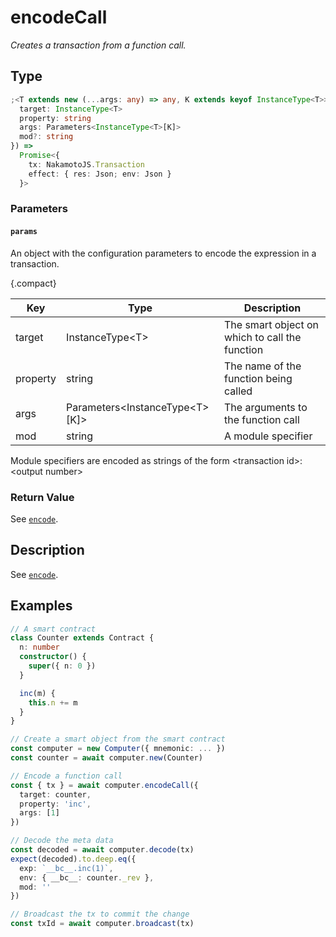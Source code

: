 # encodeCall

_Creates a transaction from a function call._

## Type

```ts
;<T extends new (...args: any) => any, K extends keyof InstanceType<T>>(params: {
  target: InstanceType<T>
  property: string
  args: Parameters<InstanceType<T>[K]>
  mod?: string
}) =>
  Promise<{
    tx: NakamotoJS.Transaction
    effect: { res: Json; env: Json }
  }>
```

### Parameters

#### `params`

An object with the configuration parameters to encode the expression in a transaction.

{.compact}

| Key      | Type                               | Description                                    |
| -------- | ---------------------------------- | ---------------------------------------------- |
| target   | InstanceType\<T\>                  | The smart object on which to call the function |
| property | string                             | The name of the function being called          |
| args     | Parameters\<InstanceType\<T\>[K]\> | The arguments to the function call             |
| mod      | string                             | A module specifier                             |

Module specifiers are encoded as strings of the form \<transaction id\>:\<output number\>

### Return Value

See [`encode`](./encode.md).

## Description

See [`encode`](./encode.md).

## Examples

```ts
// A smart contract
class Counter extends Contract {
  n: number
  constructor() {
    super({ n: 0 })
  }

  inc(m) {
    this.n += m
  }
}

// Create a smart object from the smart contract
const computer = new Computer({ mnemonic: ... })
const counter = await computer.new(Counter)

// Encode a function call
const { tx } = await computer.encodeCall({
  target: counter,
  property: 'inc',
  args: [1]
})

// Decode the meta data
const decoded = await computer.decode(tx)
expect(decoded).to.deep.eq({
  exp: `__bc__.inc(1)`,
  env: { __bc__: counter._rev },
  mod: ''
})

// Broadcast the tx to commit the change
const txId = await computer.broadcast(tx)
```

